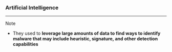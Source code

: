 ### Artificial Intelligence
---
>[!note]
>- They used to  **leverage large amounts of data to find ways to identify malware that may include heuristic, signature, and other detection capabilities**